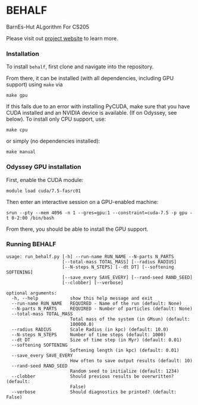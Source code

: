 BEHALF
========

BarnEs-Hut ALgorithm For CS205

Please visit out [project website](https://anaroxanapop.github.io/behalf/) to learn more.

### Installation
To install `behalf`, first clone and navigate into the repository. 

From there, it can be installed (with all dependencies, including GPU support) using `make` via
```
make gpu
```

If this fails due to an error with installing PyCUDA, make sure that you have CUDA installed and an NVIDIA device is available. (If on Odyssey, see below). To install only CPU support, use:
```
make cpu
```
or simply (no dependencies installed):
```
make manual
```

### Odyssey GPU installation
First, enable the CUDA module:
```
module load cuda/7.5-fasrc01
```
Then enter an interactive session on a GPU-enabled machine:
```
srun --pty --mem 4096 -n 1 --gres=gpu:1 --constraint=cuda-7.5 -p gpu -t 0-2:00 /bin/bash
```
From there, you should be able to install the GPU support.

### Running BEHALF
```
usage: run_behalf.py [-h] --run-name RUN_NAME --N-parts N_PARTS
                     [--total-mass TOTAL_MASS] [--radius RADIUS]
                     [--N-steps N_STEPS] [--dt DT] [--softening SOFTENING]
                     [--save_every SAVE_EVERY] [--rand-seed RAND_SEED]
                     [--clobber] [--verbose]

optional arguments:
  -h, --help            show this help message and exit
  --run-name RUN_NAME   REQUIRED - Name of the run (default: None)
  --N-parts N_PARTS     REQUIRED - Number of particles (default: None)
  --total-mass TOTAL_MASS
                        Total mass of the system (in GMsun) (default:
                        100000.0)
  --radius RADIUS       Scale Radius (in kpc) (default: 10.0)
  --N-steps N_STEPS     Number of time steps (default: 1000)
  --dt DT               Size of time step (in Myr) (default: 0.01)
  --softening SOFTENING
                        Softening length (in kpc) (default: 0.01)
  --save_every SAVE_EVERY
                        How often to save output results (default: 10)
  --rand-seed RAND_SEED
                        Random seed to initialize (default: 1234)
  --clobber             Should previous results be overwritten? (default:
                        False)
  --verbose             Should diagnostics be printed? (default: False)
```
